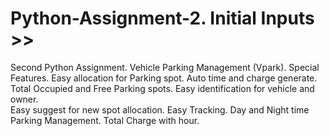 # Python-Assignment-2. Initial Inputs >>
Second Python Assignment.
Vehicle Parking Management (Vpark). 
Special Features. 
Easy allocation for Parking spot. 
Auto time and charge generate.  
Total Occupied and Free Parking spots. 
Easy identification for vehicle and owner.  
Easy suggest for new spot allocation. 
Easy Tracking. 
Day and Night time Parking Management. 
Total Charge with hour. 
